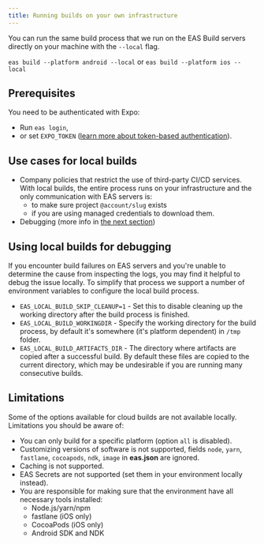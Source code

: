 ```yaml
---
title: Running builds on your own infrastructure
---
```


You can run the same build process that we run on the EAS Build servers directly on your machine with the `--local` flag.

`eas build --platform android --local` or `eas build --platform ios --local`

## Prerequisites

You need to be authenticated with Expo:

- Run `eas login`,
- or set `EXPO_TOKEN` ([learn more about token-based authentication](/accounts/programmatic-access.md)).

## Use cases for local builds

- Company policies that restrict the use of third-party CI/CD services. With local builds, the entire process runs on your infrastructure and the only communication with EAS servers is:
  - to make sure project `@account/slug` exists
  - if you are using managed credentials to download them.
- Debugging (more info in [the next section](#using-local-builds-for-debugging))

## Using local builds for debugging

If you encounter build failures on EAS servers and you're unable to determine the cause from inspecting the logs, you may find it helpful to debug the issue locally. To simplify that process we support a number of environment variables to configure the local build process.

- `EAS_LOCAL_BUILD_SKIP_CLEANUP=1` - Set this to disable cleaning up the working directory after the build process is finished.
- `EAS_LOCAL_BUILD_WORKINGDIR` - Specify the working directory for the build process, by default it's somewhere (it's platform dependent) in `/tmp` folder.
- `EAS_LOCAL_BUILD_ARTIFACTS_DIR` - The directory where artifacts are copied after a successful build. By default these files are copied to the current directory, which may be undesirable if you are running many consecutive builds.

## Limitations

Some of the options available for cloud builds are not available locally. Limitations you should be aware of:

- You can only build for a specific platform (option `all` is disabled).
- Customizing versions of software is not supported, fields `node`, `yarn`, `fastlane`, `cocoapods`, `ndk`, `image` in **eas.json** are ignored.
- Caching is not supported.
- EAS Secrets are not supported (set them in your environment locally instead).
- You are responsible for making sure that the environment have all necessary tools installed:
  - Node.js/yarn/npm
  - fastlane (iOS only)
  - CocoaPods (iOS only)
  - Android SDK and NDK
